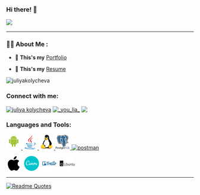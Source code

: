 ### Hi there! 👋
<div id="header">
  <img src="https://pics.st/21c/d45/12bc1b52.jpg" />
</div> 


---



### :woman_technologist: About Me :

- 📁 **This's my** [Portfolio](https://drive.google.com/drive/folders/1yVtq2-Xn7sjwJH1Q_Ha7U3mbcoB224RC)

- 📝 **This's my** [Resume](https://)



<p align="left"> <img src="https://komarev.com/ghpvc/?username=juliyakolycheva&label=Profile%20views&color=0e75b6&style=flat" alt="juliyakolycheva" /> </p>

<h3 align="left">Connect with me:</h3>
<p align="left">
<a href="https://linkedin.com/in/juliya kolycheva" target="blank"><img align="center" src="https://raw.githubusercontent.com/rahuldkjain/github-profile-readme-generator/master/src/images/icons/Social/linked-in-alt.svg" alt="juliya kolycheva" height="30" width="40" /></a>
<a href="https://instagram.com/_you_lia_" target="blank"><img align="center" src="https://raw.githubusercontent.com/rahuldkjain/github-profile-readme-generator/master/src/images/icons/Social/instagram.svg" alt="_you_lia_" height="30" width="40" /></a>
  <a href="https://t.me/juliyakolycheva" target="blank"><img align="center" src="https://img.shields.io/badge/-Telegram-blue?logo=telegram)"  /></a>
</p>

<h3 align="left">Languages and Tools:</h3>
<p align="left"> <a href="https://developer.android.com" target="_blank" rel="noreferrer"> <img src="https://raw.githubusercontent.com/devicons/devicon/master/icons/android/android-original-wordmark.svg" alt="android" width="40" height="40"/> </a> <a href="https://www.java.com" target="_blank" rel="noreferrer"> <img src="https://raw.githubusercontent.com/devicons/devicon/master/icons/java/java-original.svg" alt="java" width="40" height="40"/> </a> <a href="https://www.linux.org/" target="_blank" rel="noreferrer"> <img src="https://raw.githubusercontent.com/devicons/devicon/master/icons/linux/linux-original.svg" alt="linux" width="40" height="40"/> </a> <a href="https://www.postgresql.org" target="_blank" rel="noreferrer"> <img src="https://raw.githubusercontent.com/devicons/devicon/master/icons/postgresql/postgresql-original-wordmark.svg" alt="postgresql" width="40" height="40"/> </a> <a href="https://postman.com" target="_blank" rel="noreferrer"> <img src="https://www.vectorlogo.zone/logos/getpostman/getpostman-icon.svg" alt="postman" width="40" height="40"/> </a> </p>
<div> <img src="https://raw.githubusercontent.com/devicons/devicon/1119b9f84c0290e0f0b38982099a2bd027a48bf1/icons/apple/apple-original.svg" width="40" height="40"/>&nbsp;
  <img src="https://raw.githubusercontent.com/devicons/devicon/1119b9f84c0290e0f0b38982099a2bd027a48bf1/icons/canva/canva-original.svg" width="40" height="40"/>&nbsp;
  <img src="https://raw.githubusercontent.com/devicons/devicon/1119b9f84c0290e0f0b38982099a2bd027a48bf1/icons/trello/trello-plain-wordmark.svg" width="40" height="40"/>&nbsp;
  <img src="https://raw.githubusercontent.com/devicons/devicon/1119b9f84c0290e0f0b38982099a2bd027a48bf1/icons/ubuntu/ubuntu-plain-wordmark.svg" width="40" height="40"/>&nbsp;
  </div>


---

[![Readme Quotes](https://quotes-github-readme.vercel.app/api?type=horizontal&theme=dark)](https://github.com/piyushsuthar/github-readme-quotes)
<!--
**JuliyaKolycheva/JuliyaKolycheva** is a ✨ _special_ ✨ repository because its `README.md` (this file) appears on your GitHub profile.

Here are some ideas to get you started:
- 📂
- 🔭 I’m currently working on ...
- 🌱 I’m currently learning ...
- 👯 I’m looking to collaborate on ...
- 🤔 I’m looking for help with ...
- 💬 Ask me about ...
- 📫 How to reach me: ...
- 😄 Pronouns: ...
- ⚡ Fun fact: ...
-->
